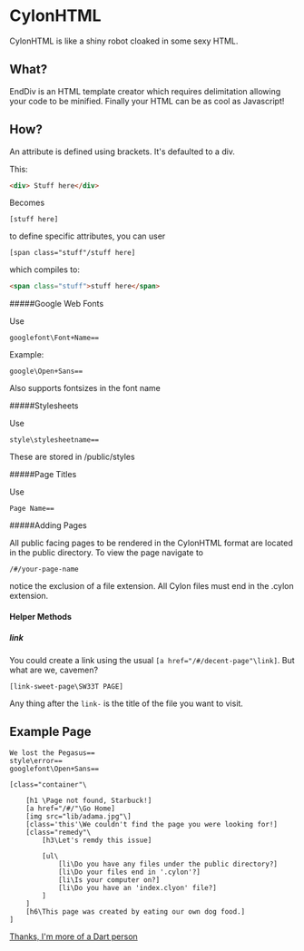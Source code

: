 CylonHTML
======

CylonHTML is like a shiny robot cloaked in some sexy HTML.

What?
-----
EndDiv is an HTML template creator which requires delimitation allowing your code to be minified. 
Finally your HTML can be as cool as Javascript!

How?
-----
An attribute is defined using brackets. It's defaulted to a div.

This:

````html
<div> Stuff here</div>
````

Becomes
````
[stuff here]
````
to define specific attributes, you can user
````
[span class="stuff"/stuff here]
````
which compiles to:

````html
<span class="stuff">stuff here</span>
````

#####Google Web Fonts


Use 

````
googlefont\Font+Name==
````

Example:
````
google\Open+Sans==
````

Also supports fontsizes in the font name

#####Stylesheets

Use 

````
style\stylesheetname==
````

These are stored in /public/styles

#####Page Titles


Use 

````
Page Name==
````

#####Adding Pages

All public facing pages to be rendered in the CylonHTML format are located in the public directory. To view the page navigate to 
```
/#/your-page-name
```
notice the exclusion of a file extension. All Cylon files must end in the .cylon extension.

#### Helper Methods

##### link
You could create a link using the usual ```[a href="/#/decent-page"\link]```. But what are we, cavemen?

```
[link-sweet-page\SW33T PAGE]
```

Any thing after the ```link-``` is the title of the file you want to visit.


Example Page
-----
```
We lost the Pegasus==
style\error==
googlefont\Open+Sans==

[class="container"\

	[h1 \Page not found, Starbuck!]
	[a href="/#/"\Go Home]
	[img src="lib/adama.jpg"\]
	[class='this'\We couldn't find the page you were looking for!]
	[class="remedy"\ 
		[h3\Let's remdy this issue]

		[ul\
			[li\Do you have any files under the public directory?]
			[li\Do your files end in '.cylon'?]
			[li\Is your computer on?]
			[li\Do you have an 'index.clyon' file?]
		]
	]
	[h6\This page was created by eating our own dog food.]
]
```

[Thanks, I'm more of a Dart person](http://github.com/noahkoch/CylonDart)

